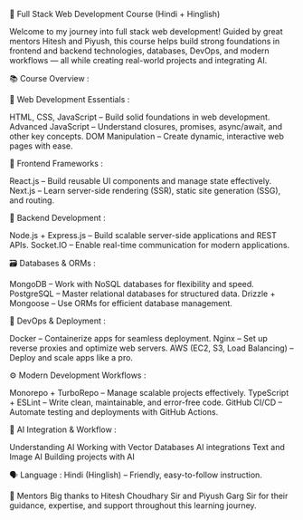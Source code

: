 🚀 Full Stack Web Development Course (Hindi + Hinglish)

Welcome to my journey into full stack web development! Guided by great mentors Hitesh and Piyush, this course helps build strong foundations in frontend and backend technologies, databases, DevOps, and modern workflows — all while creating real-world projects and integrating AI.

📚 Course Overview :


🔹 Web Development Essentials :

HTML, CSS, JavaScript – Build solid foundations in web development.
Advanced JavaScript – Understand closures, promises, async/await, and other key concepts.
DOM Manipulation – Create dynamic, interactive web pages with ease.

🎨 Frontend Frameworks :

React.js – Build reusable UI components and manage state effectively.
Next.js – Learn server-side rendering (SSR), static site generation (SSG), and routing.

🔧 Backend Development :

Node.js + Express.js – Build scalable server-side applications and REST APIs.
Socket.IO – Enable real-time communication for modern applications.

🗃️ Databases & ORMs :

MongoDB – Work with NoSQL databases for flexibility and speed.
PostgreSQL – Master relational databases for structured data.
Drizzle + Mongoose – Use ORMs for efficient database management.

🐳 DevOps & Deployment :

Docker – Containerize apps for seamless deployment.
Nginx – Set up reverse proxies and optimize web servers.
AWS (EC2, S3, Load Balancing) – Deploy and scale apps like a pro.

⚙️ Modern Development Workflows :

Monorepo + TurboRepo – Manage scalable projects effectively.
TypeScript + ESLint – Write clean, maintainable, and error-free code.
GitHub CI/CD – Automate testing and deployments with GitHub Actions.

🤖 AI Integration & Workflow :

Understanding AI
Working with Vector Databases
AI integrations
Text and Image AI
Building projects with AI

🗣 Language :
Hindi (Hinglish) – Friendly, easy-to-follow instruction.

🙌 Mentors
Big thanks to Hitesh Choudhary Sir and Piyush Garg Sir for their guidance, expertise, and support throughout this learning journey.

